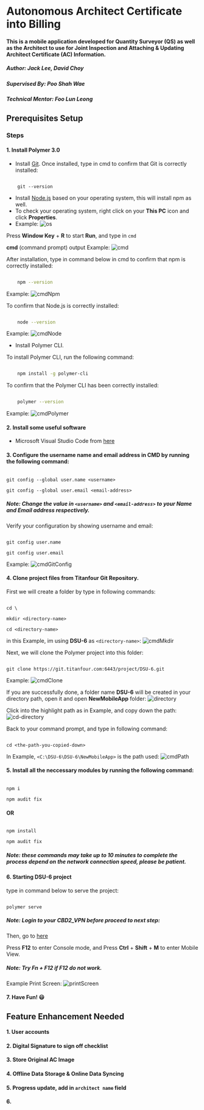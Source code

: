 
# Autonomous Architect Certificate into Billing

#### This is a mobile application developed for Quantity Surveyor (QS) as well as the Architect to use for Joint Inspection and Attaching & Updating Architect Certificate (AC) Information.

##### Author: Jack Lee, David Choy

##### Supervised By: Poo Shah Wae

##### Technical Mentor: Foo Lun Leong

  

## Prerequisites Setup

### Steps

#### 1. Install Polymer 3.0

- Install [Git](https://git-scm.com/download/win).
Once installed, type in cmd to confirm that Git is correctly installed:
```

	git --version

```
- Install [Node.js](https://nodejs.org/en/download/) based on your operating system, this will install npm as well.
- To check your operating system, right click on your **This PC** icon and click **Properties**.
- Example:
	![os](/ReadMe%20image/Operating%20System.png)

Press **Window Key** + **R** to start **Run**, and type in `cmd`

**cmd** (command prompt) output Example: 
	![cmd](/ReadMe%20image/cmdInterface.PNG)

After installation, type in command below in cmd to confirm that npm is correctly installed:

```bash

	npm --version

```

Example:
	![cmdNpm](/ReadMe%20image/cmdNpm.PNG)

To confirm that Node.js is correctly installed:

```bash

	node --version

```

Example:
	![cmdNode](/ReadMe%20image/cmdNode.PNG)
	
- Install Polymer CLI.

To install Polymer CLI, run the following command:

```bash

	npm install -g polymer-cli

```

To confirm that the Polymer CLI has been correctly installed:

```bash

	polymer --version

```
Example:
 	![cmdPolymer](/ReadMe%20image/cmdPolymer.PNG)

#### 2. Install some useful software

- Microsoft Visual Studio Code from [here](https://code.visualstudio.com/download)

#### 3. Configure the username name and email address in CMD by running the following command:

```

git config --global user.name <username>

git config --global user.email <email-address>

```
##### Note: Change the value in `<username>` and `<email-address>` to your Name and Email address respectively.
  
Verify your configuration by showing username and email:
```

git config user.name

git config user.email

```

Example:
 	![cmdGitConfig](/ReadMe%20image/cmdGitConfig.PNG)

#### 4. Clone project files from Titanfour Git Repository.

First we will create a folder by type in following commands:

```

cd \

mkdir <directory-name>

cd <directory-name>

```

in this Example, im using **DSU-6** as `<directory-name>`:
 	![cmdMkdir](/ReadMe%20image/cmdMkdir.PNG)


Next, we will clone the Polymer project into this folder:

```

git clone https://git.titanfour.com:6443/project/DSU-6.git

```

Example:
 	![cmdClone](/ReadMe%20image/cmdClone.PNG)

If you are successfully done, a folder name **DSU-6** will be created in your directory path, open it and open **NewMobileApp** folder:
	![directory](/ReadMe%20image/folder.PNG)

Click into the highlight path as in Example, and copy down the path:
	![cd-directory](/ReadMe%20image/cdFolder.png)

Back to your command prompt, and type in following command:

```

cd <the-path-you-copied-down>

```

In Example, `<C:\DSU-6\DSU-6\NewMobileApp>` is the path used:
	![cmdPath](/ReadMe%20image/cmdPath.PNG)

#### 5. Install all the neccessary modules by running the following command:

```

npm i

npm audit fix

```

#### OR

```

npm install

npm audit fix

```
##### Note: these commands may take up to 10 minutes to complete the process depend on the network connection speed, please be patient.

#### 6. Starting DSU-6 project

type in command below to serve the project:
```

polymer serve

```
##### Note: Login to your CBD2_VPN before proceed to next step:

Then, go to [here](localhost:8081)

Press **F12** to enter Console mode, and Press **Ctrl** + **Shift** + **M** to enter Mobile View.
##### Note: Try **Fn** + **F12** if **F12** do not work.

Example Print Screen:
	![printScreen](/ReadMe%20image/printScreen.PNG)

#### 7. Have Fun! :smiley:

## Feature Enhancement Needed

#### 1. User accounts

#### 2. Digital Signature to sign off checklist

#### 3. Store Original AC Image

#### 4. Offline Data Storage & Online Data Syncing

#### 5. Progress update, add in `architect name` field

#### 6.